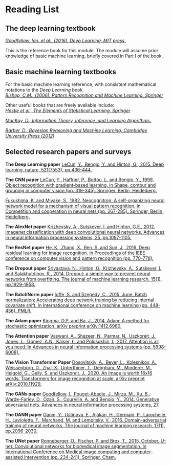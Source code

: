 # Reading List

## The deep learning textbook

[_Goodfellow, Ian. et al., (2016). Deep Learning. MIT press._](https://www.deeplearningbook.org/)

This is the reference book for this module. The module will assume prior knowledge of basic machine learning, briefly covered in Part I of the book.  

## Basic machine learning textbooks
For the basic machine learning reference, with consistent mathematical notations to the _Deep Learning_ book.  
[_Bishop, C.M., (2006). Pattern Recognition and Machine Learning. Springer_](https://www.microsoft.com/en-us/research/uploads/prod/2006/01/Bishop-Pattern-Recognition-and-Machine-Learning-2006.pdf)

Other useful books that are freely available include:  
[_Hastie et al., The Elements of Statistical Learning. Springer_](https://web.stanford.edu/~hastie/Papers/ESLII.pdf) 

[_MacKay, D., Information Theory, Inference, and Learning Algorithms._](http://www.inference.org.uk/mackay/itila/book.html)  

[_Barber, D., Bayesian Reasoning and Machine Learning. Cambridge University Press (2012)_](http://web4.cs.ucl.ac.uk/staff/D.Barber/textbook/200620.pdf)


## Selected research papers and surveys

**The Deep Learning paper**
[LeCun, Y., Bengio, Y. and Hinton, G., 2015. Deep learning. nature, 521(7553), pp.436-444.](https://www.nature.com/articles/nature14539)  

**The CNN paper**
[LeCun, Y., Haffner, P., Bottou, L. and Bengio, Y., 1999. Object recognition with gradient-based learning. In Shape, contour and grouping in computer vision (pp. 319-345). Springer, Berlin, Heidelberg.](http://yann.lecun.com/exdb/publis/pdf/lecun-99.pdf)

[Fukushima, K. and Miyake, S., 1982. Neocognitron: A self-organizing neural network model for a mechanism of visual pattern recognition. In Competition and cooperation in neural nets (pp. 267-285). Springer, Berlin, Heidelberg.](https://www.cs.princeton.edu/courses/archive/spr08/cos598B/Readings/Fukushima1980.pdf)

**The AlexNet paper**
[Krizhevsky, A., Sutskever, I. and Hinton, G.E., 2012. Imagenet classification with deep convolutional neural networks. Advances in neural information processing systems, 25, pp.1097-1105.](https://proceedings.neurips.cc/paper/4824-imagenet-classification-with-deep-convolutional-neural-networks.pdf)

**The ResNet paper**
[He, K., Zhang, X., Ren, S. and Sun, J., 2016. Deep residual learning for image recognition. In Proceedings of the IEEE conference on computer vision and pattern recognition (pp. 770-778).](https://www.cv-foundation.org/openaccess/content_cvpr_2016/papers/He_Deep_Residual_Learning_CVPR_2016_paper.pdf)

**The Dropout paper**
[Srivastava, N., Hinton, G., Krizhevsky, A., Sutskever, I. and Salakhutdinov, R., 2014. Dropout: a simple way to prevent neural networks from overfitting. The journal of machine learning research, 15(1), pp.1929-1958.](https://www.jmlr.org/papers/volume15/srivastava14a/srivastava14a.pdf?utm_campaign=buffer&utm_content=buffer79b43&utm_medium=social&utm_source=twitter.com)

**The BatchNorm paper**
[Ioffe, S. and Szegedy, C., 2015, June. Batch normalization: Accelerating deep network training by reducing internal covariate shift. In International conference on machine learning (pp. 448-456). PMLR.](https://arxiv.org/pdf/1502.03167.pdf)

**The Adam paper**
[Kingma, D.P. and Ba, J., 2014. Adam: A method for stochastic optimization. arXiv preprint arXiv:1412.6980.](https://arxiv.org/pdf/1412.6980.pdf)

**The Attention paper**
[Vaswani, A., Shazeer, N., Parmar, N., Uszkoreit, J., Jones, L., Gomez, A.N., Kaiser, Ł. and Polosukhin, I., 2017. Attention is all you need. In Advances in neural information processing systems (pp. 5998-6008).](https://proceedings.neurips.cc/paper/2017/file/3f5ee243547dee91fbd053c1c4a845aa-Paper.pdf)

**The Vision Transformer Paper**
[Dosovitskiy, A., Beyer, L., Kolesnikov, A., Weissenborn, D., Zhai, X., Unterthiner, T., Dehghani, M., Minderer, M., Heigold, G., Gelly, S. and Uszkoreit, J., 2020. An image is worth 16x16 words: Transformers for image recognition at scale. arXiv preprint arXiv:2010.11929.](https://arxiv.org/pdf/2010.11929.pdf)

**The GANs paper**
[Goodfellow, I., Pouget-Abadie, J., Mirza, M., Xu, B., Warde-Farley, D., Ozair, S., Courville, A. and Bengio, Y., 2014. Generative adversarial nets. Advances in neural information processing systems, 27.](https://papers.nips.cc/paper/5423-ge...al-nets.pdf)

**The DANN paper**
[Ganin, Y., Ustinova, E., Ajakan, H., Germain, P., Larochelle, H., Laviolette, F., Marchand, M. and Lempitsky, V., 2016. Domain-adversarial training of neural networks. The journal of machine learning research, 17(1), pp.2096-2030.](https://www.jmlr.org/papers/volume17/15-239/15-239.pdf)  

**The UNet paper**
[Ronneberger, O., Fischer, P. and Brox, T., 2015, October. U-net: Convolutional networks for biomedical image segmentation. In International Conference on Medical image computing and computer-assisted intervention (pp. 234-241). Springer, Cham.](https://arxiv.org/pdf/1505.04597.pdf)

